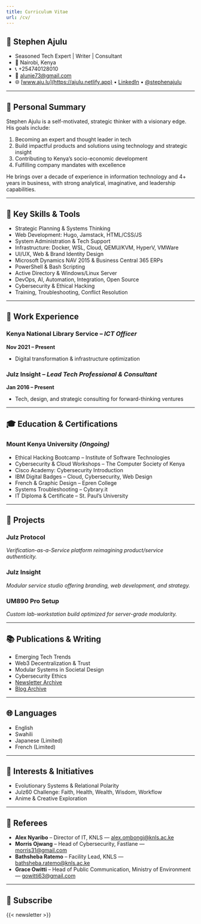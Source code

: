 ```yaml
---
title: Curriculum Vitae
url: /cv/
---
```


## 👤 Stephen Ajulu
- Seasoned Tech Expert | Writer | Consultant
- 📍 Nairobi, Kenya
- 📞 +254740128010
- 📧 alunje73@gmail.com
- 🌐 [www.aju.lu](https://ajulu.netlify.app) • [LinkedIn](https://linkedin.com/in/stephenajulu) • [@stephenajulu](https://twitter.com/stephenajulu)

---

## 🧭 Personal Summary
Stephen Ajulu is a self-motivated, strategic thinker with a visionary edge. His goals include:
1. Becoming an expert and thought leader in tech
2. Build impactful products and solutions using technology and strategic insight
3. Contributing to Kenya’s socio-economic development
4. Fulfilling company mandates with excellence

He brings over a decade of experience in information technology and 4+ years in business, with strong analytical, imaginative, and leadership capabilities.

---

## 🔧 Key Skills & Tools
- Strategic Planning & Systems Thinking
- Web Development: Hugo, Jamstack, HTML/CSS/JS
- System Administration & Tech Support
- Infrastructure: Docker, WSL, Cloud, QEMU/KVM, HyperV, VMWare
- UI/UX, Web & Brand Identity Design
- Microsoft Dynamics NAV 2015 & Business Central 365 ERPs
- PowerShell & Bash Scripting
- Active Directory & Windows/Linux Server
- DevOps, AI, Automation, Integration, Open Source
- Cybersecurity & Ethical Hacking
- Training, Troubleshooting, Conflict Resolution

---

## 💼 Work Experience

### Kenya National Library Service – *ICT Officer*
**Nov 2021 – Present**
- Digital transformation & infrastructure optimization

### Julz Insight – *Lead Tech Professional & Consultant*
**Jan 2016 – Present**
- Tech, design, and strategic consulting for forward-thinking ventures

---

## 🎓 Education & Certifications

### Mount Kenya University *(Ongoing)*
- Ethical Hacking Bootcamp – Institute of Software Technologies
- Cybersecurity & Cloud Workshops – The Computer Society of Kenya
- Cisco Academy: Cybersecurity Introduction
- IBM Digital Badges – Cloud, Cybersecurity, Web Design
- French & Graphic Design – Epren College
- Systems Troubleshooting – Cybrary.it
- IT Diploma & Certificate – St. Paul’s University

---

## 🚀 Projects
### Julz Protocol
*Verification-as-a-Service platform reimagining product/service authenticity.*

### Julz Insight
*Modular service studio offering branding, web development, and strategy.*

### UM890 Pro Setup
*Custom lab-workstation build optimized for server-grade modularity.*

---

## 📚 Publications & Writing
- Emerging Tech Trends
- Web3 Decentralization & Trust
- Modular Systems in Societal Design
- Cybersecurity Ethics
- [Newsletter Archive](https://buttondown.com/ajulu)
- [Blog Archive](https://ajulu.netlify.app)

---

## 🌐 Languages
- English
- Swahili
- Japanese (Limited)
- French (Limited)

---

## 🌱 Interests & Initiatives
- Evolutionary Systems & Relational Polarity
- Julz60 Challenge: Faith, Health, Wealth, Wisdom, Workflow
- Anime & Creative Exploration

---

## 👥 Referees
- **Alex Nyaribo** – Director of IT, KNLS — alex.ombongi@knls.ac.ke
- **Morris Ojwang** – Head of Cybersecurity, Fastlane — morris31@gmail.com
- **Bathsheba Ratemo** – Facility Lead, KNLS — bathsheba.ratemo@knls.ac.ke
- **Grace Owitti** – Head of Public Communication, Ministry of Environment — gowitti63@gmail.com

---

## 📰 Subscribe

{{< newsletter >}}
